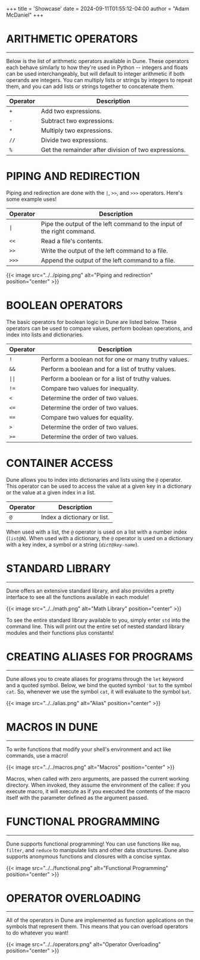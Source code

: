 +++
title = 'Showcase'
date = 2024-09-11T01:55:12-04:00
author = "Adam McDaniel"
+++


<!--
╒═════╤════════════════════════════╤════════════════╕
│ !   │ builtin@!                  │ perform a      │
│     │                            │ boolean not    │
│     │                            │ for one or     │
│     │                            │ many truthy    │
│     │                            │ values         │
├─────┼────────────────────────────┼────────────────┤
│ !=  │ builtin@!=                 │ compare two    │
│     │                            │ values for     │
│     │                            │ inequality     │
├─────┼────────────────────────────┼────────────────┤
│ %   │ arg0 -> arg1 -> builtin@%  │                │
│     │ arg0 arg1                  │                │
├─────┼────────────────────────────┼────────────────┤
│ &&  │ builtin@&&                 │ perform a      │
│     │                            │ boolean and    │
│     │                            │ for a list of  │
│     │                            │ truthy values  │
├─────┼────────────────────────────┼────────────────┤
│ *   │ arg0 -> arg1 -> builtin@*  │                │
│     │ arg0 arg1                  │                │
├─────┼────────────────────────────┼────────────────┤
│ +   │ builtin@+                  │ add two        │
│     │                            │ expressions    │
├─────┼────────────────────────────┼────────────────┤
│ -   │ builtin@-                  │ subtract two   │
│     │                            │ expressions    │
├─────┼────────────────────────────┼────────────────┤
│ //  │ arg0 -> arg1 -> builtin@// │                │
│     │ arg0 arg1                  │                │
├─────┼────────────────────────────┼────────────────┤
│ <   │ builtin@<                  │ determine the  │
│     │                            │ order of two   │
│     │                            │ values         │
├─────┼────────────────────────────┼────────────────┤
│ <<  │ builtin@read               │ read a file's  │
│     │                            │ contents       │
├─────┼────────────────────────────┼────────────────┤
│ <=  │ builtin@<=                 │ determine the  │
│     │                            │ order of two   │
│     │                            │ values         │
├─────┼────────────────────────────┼────────────────┤
│ ==  │ builtin@==                 │ compare two    │
│     │                            │ values for     │
│     │                            │ equality       │
├─────┼────────────────────────────┼────────────────┤
│ >   │ builtin@>                  │ determine the  │
│     │                            │ order of two   │
│     │                            │ values         │
├─────┼────────────────────────────┼────────────────┤
│ >=  │ builtin@>=                 │ determine the  │
│     │                            │ order of two   │
│     │                            │ values         │
├─────┼────────────────────────────┼────────────────┤
│ >>  │ file -> contents -> @ fs   │                │
│     │ write file contents        │                │
├─────┼────────────────────────────┼────────────────┤
│ >>> │ file -> contents -> @ fs   │                │
│     │ append file contents       │                │
├─────┼────────────────────────────┼────────────────┤
│ @   │ builtin@@                  │ index a        │
│     │                            │ dictionary or  │
│     │                            │ list           │
├─────┼────────────────────────────┼────────────────┤
│ |   │ builtin@|                  │ pipe input     │
│     │                            │ through a list │
│     │                            │ of commands    │
├─────┼────────────────────────────┼────────────────┤
│ ||  │ builtin@||                 │ perform a      │
│     │                            │ boolean or     │
│     │                            │ for a list of  │
│     │                            │ truthy values  │
└─────┴────────────────────────────┴────────────────┘
 -->

# ARITHMETIC OPERATORS
---

Below is the list of arithmetic operators available in Dune. These operators each behave similarly to how they're used in Python -- integers and floats can be used interchangeably, but will default to integer arithmetic if both operands are integers. You can multiply lists or strings by integers to repeat them, and you can add lists or strings together to concatenate them.

| Operator | Description |
|----------|-------------|
| `+`      | Add two expressions. |
| `-`      | Subtract two expressions. |
| `*`      | Multiply two expressions. |
| `//`     | Divide two expressions. |
| `%`      | Get the remainder after division of two expressions. |

# PIPING AND REDIRECTION

Piping and redirection are done with the `|`, `>>`, and `>>>` operators. Here's some example uses!

| Operator | Description |
|----------|-------------|
| `\|`      | Pipe the output of the left command to the input of the right command. |
| `<<`     | Read a file's contents. |
| `>>`     | Write the output of the left command to a file. |
| `>>>`    | Append the output of the left command to a file. |

{{< image src="../../piping.png" alt="Piping and redirection" position="center" >}}

# BOOLEAN OPERATORS

The basic operators for boolean logic in Dune are listed below. These operators can be used to compare values, perform boolean operations, and index into lists and dictionaries.

| Operator | Description |
|----------|-------------|
| `!`      | Perform a boolean not for one or many truthy values. |
| `&&`     | Perform a boolean and for a list of truthy values. |
| `\|\|`   | Perform a boolean or for a list of truthy values. |
| `!=`     | Compare two values for inequality. |
| `<`      | Determine the order of two values. |
| `<=`     | Determine the order of two values. |
| `==`     | Compare two values for equality. |
| `>`      | Determine the order of two values. |
| `>=`     | Determine the order of two values. |


# CONTAINER ACCESS

Dune allows you to index into dictionaries and lists using the `@` operator. This operator can be used to access the value at a given key in a dictionary or the value at a given index in a list.

| Operator | Description |
|----------|-------------|
| `@`      | Index a dictionary or list. |

When used with a list, the `@` operator is used on a list with a number index (*`list@N`*). When used with a dictionary, the `@` operator is used on a dictionary with a key index, a symbol or a string (*`dict@key-name`*).

# STANDARD LIBRARY
---

Dune offers an extensive standard library, and also provides a pretty interface to see all the functions available in each module!

{{< image src="../../math.png" alt="Math Library" position="center" >}}

To see the entire standard library available to you, simply enter `std` into the command line. This will print out the entire set of nested standard library modules and their functions plus constants!

# CREATING ALIASES FOR PROGRAMS
---

Dune allows you to create aliases for programs through the `let` keyword and a quoted symbol. Below, we bind the quoted symbol `'bat` to the symbol `cat`. So, whenever we use the symbol `cat`, it will evaluate to the symbol `bat`.

{{< image src="../../alias.png" alt="Alias" position="center" >}}

# MACROS IN DUNE
---

To write functions that modify your shell's environment and act like commands, use a macro!

{{< image src="../../macros.png" alt="Macros" position="center" >}}

Macros, when called with zero arguments, are passed the current working directory. When invoked, they assume the environment of the callee: if you execute macro, it will execute as if you executed the contents of the macro itself with the parameter defined as the argument passed.

# FUNCTIONAL PROGRAMMING
---

Dune supports functional programming! You can use functions like `map`, `filter`, and `reduce` to manipulate lists and other data structures. Dune also supports anonymous functions and closures with a concise syntax.

{{< image src="../../functional.png" alt="Functional Programming" position="center" >}}

# OPERATOR OVERLOADING
---

All of the operators in Dune are implemented as function applications on the symbols that represent them. This means that you can overload operators to do whatever you want!

{{< image src="../../operators.png" alt="Operator Overloading" position="center" >}}